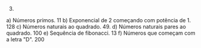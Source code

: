 3)

a) Números primos. 11
b) Exponencial de 2 começando com potência de 1. 128
c) Números naturais ao quadrado. 49.
d) Números naturais pares ao quadrado. 100
e) Sequência de fibonacci. 13
f) Números que começam com a letra "D". 200